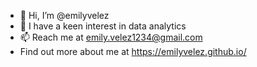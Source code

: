 - 👋 Hi, I’m @emilyvelez
- 👀 I have a keen interest in data analytics
- 📫 Reach me at emily.velez1234@gmail.com
- Find out more about me at https://emilyvelez.github.io/
<!---
emilyvelez/emilyvelez is a ✨ special ✨ repository because its `README.md` (this file) appears on your GitHub profile.
You can click the Preview link to take a look at your changes.
<!--- 🌱 I’m currently learning ...--->
